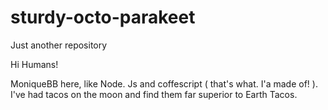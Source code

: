 # sturdy-octo-parakeet
Just another repository



Hi Humans!

MoniqueBB here, like Node. Js and coffescript ( that's what. I'a made of! ). I've had tacos on the moon and find them far superior to Earth Tacos.
